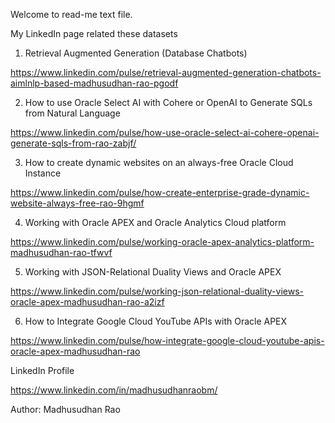 Welcome to read-me text file.

My LinkedIn page related these datasets

1. Retrieval Augmented Generation (Database Chatbots)

https://www.linkedin.com/pulse/retrieval-augmented-generation-chatbots-aimlnlp-based-madhusudhan-rao-pgodf

2. How to use Oracle Select AI with Cohere or OpenAI to Generate SQLs from Natural Language

https://www.linkedin.com/pulse/how-use-oracle-select-ai-cohere-openai-generate-sqls-from-rao-zabjf/

3. How to create dynamic websites on an always-free Oracle Cloud Instance

https://www.linkedin.com/pulse/how-create-enterprise-grade-dynamic-website-always-free-rao-9hgmf

4. Working with Oracle APEX and Oracle Analytics Cloud platform

https://www.linkedin.com/pulse/working-oracle-apex-analytics-platform-madhusudhan-rao-tfwvf

5. Working with JSON-Relational Duality Views and Oracle APEX

https://www.linkedin.com/pulse/working-json-relational-duality-views-oracle-apex-madhusudhan-rao-a2izf

6. How to Integrate Google Cloud YouTube APIs with Oracle APEX

https://www.linkedin.com/pulse/how-integrate-google-cloud-youtube-apis-oracle-apex-madhusudhan-rao

LinkedIn Profile

https://www.linkedin.com/in/madhusudhanraobm/

Author: Madhusudhan Rao
